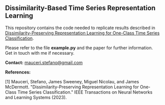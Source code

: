 ## Dissimilarity-Based Time Series Representation Learning


This repository contains the code needed to replicate results described in [Dissimilarity-Preserving Representation Learning for One-Class Time Series Classification](https://ieeexplore.ieee.org/abstract/document/10129257).


Please refer to the file **example.py** and the paper for further information. Get in touch with me if necessary.


**Contact:** mauceri.stefano@gmail.com


**References:**

<a id="1">[1]</a> Mauceri, Stefano, James Sweeney, Miguel Nicolau, and James McDermott. "Dissimilarity-Preserving Representation Learning for One-Class Time Series Classification." IEEE Transactions on Neural Networks and Learning Systems (2023).
